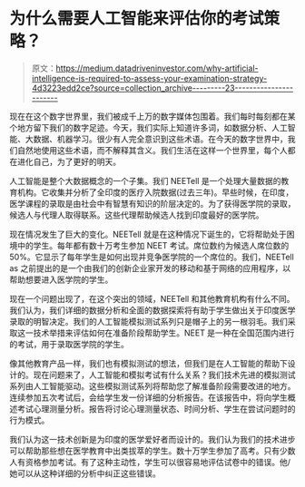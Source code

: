 # 为什么需要人工智能来评估你的考试策略？

> 原文：<https://medium.datadriveninvestor.com/why-artificial-intelligence-is-required-to-assess-your-examination-strategy-4d3223edd2ce?source=collection_archive---------23----------------------->

现在在这个数字世界里，我们被成千上万的数字媒体包围着。我们每时每刻都在某个地方留下我们的数字足迹。今天，我们实际上知道许多词，如数据分析、人工智能、大数据、机器学习。很少有人完全意识到这些术语。在今天的数字世界中，我们自然地使用这些术语，而不解释其含义。我们生活在这样一个世界里，每个人都在进化自己，为了更好的明天。

人工智能是整个大数据概念的一个子集。我们 NEETell 是一个处理大量数据的教育机构。它收集并分析了全印度的医疗入院数据(过去三年)。早些时候，在印度，医学课程的录取是由社会中有智慧有知识的阶层决定的。为了获得医学院的录取，候选人与代理人取得联系。这些代理帮助候选人找到印度最好的医学院。

现在情况发生了巨大的变化。NEETell 就是在这种情况下诞生的，它将帮助处于困境中的学生。每年都有数十万考生参加 NEET 考试。席位数约为候选人席位数的 50%。它显示了每年学生是如何出现并竞争医学院的一个席位的。我们，NEETell as 之前提出的是一个由我们的创新企业家开发的移动和基于网络的应用程序，以帮助想要进入医学院的学生。

现在一个问题出现了，在这个突出的领域，NEETell 和其他教育机构有什么不同。我们认为，我们详细的数据分析和全面的数据探索将有助于学生做出关于印度医学录取的明智决定。我们的人工智能模拟测试系列只是帽子上的另一根羽毛。我们采取这一技术举措来评估如何在准备阶段帮助学生。NEET 是一种在全国范围内进行的考试，用于录取医学院的学生。

像其他教育产品一样，我们也有模拟测试的想法，但我们是在人工智能的帮助下设计的。现在问题来了，人工智能和模拟考试有什么关系？我们技术先进的模拟测试系列由人工智能驱动。这些模拟测试系列将帮助您了解准备阶段需要改进的地方。连续参加五次考试后，会给学生发一份详细的分析报告。在该报告中，将向学生概述考试心理测量分析。报告将讨论心理测量状态、时间分析、学生在尝试问题时的行为模式。

我们认为这一技术创新是为印度的医学爱好者而设计的。我们认为我们的技术进步可以帮助那些想在医学教育中出类拔萃的学生。数十万学生参加了高考。只有少数人有资格参加考试。有了这种主动性，学生可以很容易地评估试卷中的错误。他/她可以从这种详细的分析中纠正这些错误。